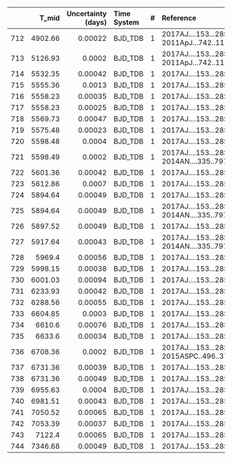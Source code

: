 |     |   T_mid |   Uncertainty (days) | Time System   |   # | Reference                                |
|----:|--------:|---------------------:|:--------------|----:|:-----------------------------------------|
| 712 | 4902.66 |              0.00022 | BJD_TDB       |   1 | 2017AJ....153...28S; 2011ApJ...742..116B |
| 713 | 5126.93 |              0.0002  | BJD_TDB       |   1 | 2017AJ....153...28S; 2011ApJ...742..116B |
| 714 | 5532.35 |              0.00042 | BJD_TDB       |   1 | 2017AJ....153...28S                      |
| 715 | 5555.36 |              0.0013  | BJD_TDB       |   1 | 2017AJ....153...28S                      |
| 716 | 5558.23 |              0.00035 | BJD_TDB       |   1 | 2017AJ....153...28S                      |
| 717 | 5558.23 |              0.00025 | BJD_TDB       |   1 | 2017AJ....153...28S                      |
| 718 | 5569.73 |              0.00047 | BJD_TDB       |   1 | 2017AJ....153...28S                      |
| 719 | 5575.48 |              0.00023 | BJD_TDB       |   1 | 2017AJ....153...28S                      |
| 720 | 5598.48 |              0.0004  | BJD_TDB       |   1 | 2017AJ....153...28S                      |
| 721 | 5598.49 |              0.0002  | BJD_TDB       |   1 | 2017AJ....153...28S; 2014AN....335..797G |
| 722 | 5601.36 |              0.00042 | BJD_TDB       |   1 | 2017AJ....153...28S                      |
| 723 | 5612.86 |              0.0007  | BJD_TDB       |   1 | 2017AJ....153...28S                      |
| 724 | 5894.64 |              0.00049 | BJD_TDB       |   1 | 2017AJ....153...28S                      |
| 725 | 5894.64 |              0.00049 | BJD_TDB       |   1 | 2017AJ....153...28S; 2014AN....335..797G |
| 726 | 5897.52 |              0.00049 | BJD_TDB       |   1 | 2017AJ....153...28S                      |
| 727 | 5917.64 |              0.00043 | BJD_TDB       |   1 | 2017AJ....153...28S; 2014AN....335..797G |
| 728 | 5969.4  |              0.00056 | BJD_TDB       |   1 | 2017AJ....153...28S                      |
| 729 | 5998.15 |              0.00038 | BJD_TDB       |   1 | 2017AJ....153...28S                      |
| 730 | 6001.03 |              0.00094 | BJD_TDB       |   1 | 2017AJ....153...28S                      |
| 731 | 6233.93 |              0.00042 | BJD_TDB       |   1 | 2017AJ....153...28S                      |
| 732 | 6288.56 |              0.00055 | BJD_TDB       |   1 | 2017AJ....153...28S                      |
| 733 | 6604.85 |              0.0003  | BJD_TDB       |   1 | 2017AJ....153...28S                      |
| 734 | 6610.6  |              0.00076 | BJD_TDB       |   1 | 2017AJ....153...28S                      |
| 735 | 6633.6  |              0.00034 | BJD_TDB       |   1 | 2017AJ....153...28S                      |
| 736 | 6708.36 |              0.0002  | BJD_TDB       |   1 | 2017AJ....153...28S; 2015ASPC..496..370B |
| 737 | 6731.36 |              0.00039 | BJD_TDB       |   1 | 2017AJ....153...28S                      |
| 738 | 6731.36 |              0.00049 | BJD_TDB       |   1 | 2017AJ....153...28S                      |
| 739 | 6955.63 |              0.0004  | BJD_TDB       |   1 | 2017AJ....153...28S                      |
| 740 | 6981.51 |              0.00043 | BJD_TDB       |   1 | 2017AJ....153...28S                      |
| 741 | 7050.52 |              0.00065 | BJD_TDB       |   1 | 2017AJ....153...28S                      |
| 742 | 7053.39 |              0.00037 | BJD_TDB       |   1 | 2017AJ....153...28S                      |
| 743 | 7122.4  |              0.00065 | BJD_TDB       |   1 | 2017AJ....153...28S                      |
| 744 | 7346.68 |              0.00049 | BJD_TDB       |   1 | 2017AJ....153...28S                      |